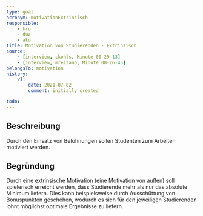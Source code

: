 ```yaml
---
type: goal
acronym: motivationExtrinsisch
responsible: 
    - kru
    - duz
    - ako
title: Motivation von Studierenden - Extrinsisch
source:
    - [interview, ckohls, Minute 00-29-13]
    - [interview, mreitano, Minute 00-26-45]
belongsTo: motivation
history:
    v1:
        date: 2021-07-02
        comment: initially created

todo: 
---
```


## Beschreibung

Durch den Einsatz von Belohnungen sollen Studenten zum Arbeiten motiviert werden.

## Begründung

Durch eine extrinsische Motivation (eine Motivation von außen) soll spielerisch erreicht werden, dass Studierende mehr als nur das absolute Minimum liefern. Dies kann beispielsweise durch Ausschüttung von Bonuspunkten geschehen, wodurch es sich für den jeweiligen Studierenden lohnt möglichst optimale Ergebnisse zu liefern.
